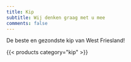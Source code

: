 ```yaml
---
title: Kip
subtitle: Wij denken graag met u mee
comments: false
---
```


De beste en gezondste kip van West Friesland!

{{< products category="kip" >}}
